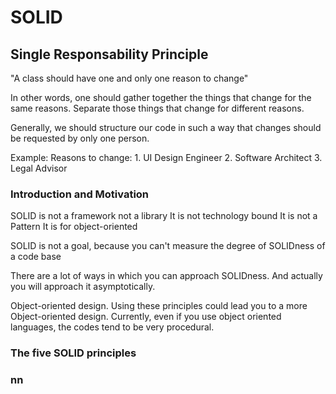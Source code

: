 

# SOLID


## Single Responsability Principle

"A class should have one and only one reason to change"

In other words, one should gather together the things that change for the same reasons. Separate those things that change for different reasons.

Generally, we should structure our code in such a way that changes should be requested by only one person.

Example:
    Reasons to change:
    1. UI Design Engineer
    2. Software Architect
    3. Legal Advisor



### Introduction and Motivation

SOLID is not a framework not a library
It is not technology bound
It is not a Pattern
It is for object-oriented

SOLID is not a goal, because you can't measure the degree of SOLIDness of a code base

There are a lot of ways in which you can approach SOLIDness. And actually you will approach it asymptotically.

Object-oriented design. Using these principles could lead you to a more Object-oriented design. Currently, even if you use object oriented languages, the codes tend to be very procedural. 

### The five SOLID principles

### nn
